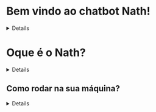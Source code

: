 # Bem vindo ao chatbot Nath!
<details>
Esse é um projeto para obtenção de nota da matéria de inteligencia artificial do curso de Engenharia da Computação.
Este trabalho é uma parte avaliativa da disciplina de Inteligência Artificial do curso de Engenharia da Computação. Exploramos  nesse projeto, técnicas e aplicações básicas da inteligência artificial, com o objetivo de avaliar e aplicar os conhecimentos adquiridos ao longo do curso.
</details>

# Oque é o Nath?

<details>
É um chatbot que utiliza a poderosa biblioteca [**ChatterBot**](https://chatterbot.readthedocs.io/en/stable/index.html) , que o capacita a criar respostas inteligentes e aprimorar seu conhecimento por meio da interação.

**ChatterBot** é uma incrível biblioteca de inteligência artificial para Python, que permite ao "Nath" compreender e responder às suas perguntas com precisão e perspicácia.

Além disso, o Nath é construído sobre o framework web [Flask](https://flask.palletsprojects.com/en/3.0.x/), o que significa que ele não apenas é inteligente, mas também ágil. Flask é conhecido por sua simplicidade e facilidade de uso, permitindo o desenvolvimento de aplicações web de forma rápida e eficiente.

Então, dê as boas-vindas ao **Nath** em sua vida e prepare-se para conversas envolventes e aprendizado mútuo!
</details>

## Como rodar na sua máquina?

<details>

Clone o repositório:
```
https://github.com/thalesorm/chatbot.git
```

Inicie o ambiente virtual e o ative:
```
python3 -m venv .venv && source .venv/bin/activate
```
Instale as dependencias:
```
python3 -m pip install -r requirements.txt
```

Para rodar a aplicação:
```
pyhton3 app.js
```
</details>
